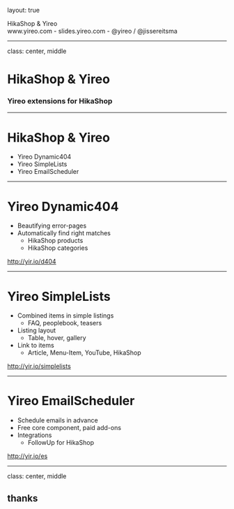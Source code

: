 layout: true
<div class="slide-heading">HikaShop & Yireo</div>
<div class="slide-footer">
    <span>www.yireo.com - slides.yireo.com  - @yireo / @jissereitsma</span>
</div>

---
class: center, middle
# HikaShop & Yireo
### Yireo extensions for HikaShop

---
# HikaShop & Yireo
- Yireo Dynamic404
- Yireo SimpleLists
- Yireo EmailScheduler

---
# Yireo Dynamic404
- Beautifying error-pages
- Automatically find right matches
    - HikaShop products
    - HikaShop categories

http://yir.io/d404

---
# Yireo SimpleLists
- Combined items in simple listings
    - FAQ, peoplebook, teasers
- Listing layout
    - Table, hover, gallery
- Link to items
    - Article, Menu-Item, YouTube, HikaShop

http://yir.io/simplelists

---
# Yireo EmailScheduler
- Schedule emails in advance
- Free core component, paid add-ons 
- Integrations
    - FollowUp for HikaShop 

http://yir.io/es

---
class: center, middle
## thanks
